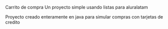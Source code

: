 Carrito de compra 
Un proyecto simple usando listas para aluralatam



Proyecto creado enteramente en java para simular compras con tarjetas de credito
